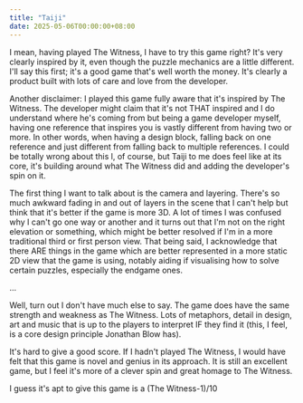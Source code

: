 ```yaml
---
title: "Taiji"
date: 2025-05-06T00:00:00+08:00
---
```


I mean, having played The Witness, I have to try this game right? It's very clearly inspired by it, even though the puzzle mechanics are a little different. I'll say this first; it's a good game that's well worth the money. It's clearly a product built with lots of care and love from the developer.

<!--more-->

Another disclaimer: I played this game fully aware that it's inspired by The Witness. The developer might claim that it's not THAT inspired and I do understand where he's coming from but being a game developer myself, having one reference that inspires you is vastly different from having two or more. In other words, when having a design block, falling back on one reference and just different from falling back to multiple references. I could be totally wrong about this l, of course, but Taiji to me does feel like at its core, it's building around what The Witness did and adding the developer's spin on it.

The first thing I want to talk about is the camera and layering. There's so much awkward fading in and out of layers in the scene that I can't help but think that it's better if the game is more 3D. A lot of times I was confused why I can't go one way or another and it turns out that I'm not on the right elevation or something, which might be better resolved if I'm in a more traditional third or first person view. That being said, I acknowledge that there ARE things in the game which are better represented in a more static 2D view that the game is using, notably aiding if visualising how to solve certain puzzles, especially the endgame ones. 

...

Well, turn out I don't have much else to say. The game does have the same strength and weakness as The Witness. Lots of metaphors, detail in design, art and music that is up to the players to interpret IF they find it (this, I feel, is a core design principle Jonathan Blow has).

It's hard to give a good score. If I hadn't played The Witness, I would have felt that this game is novel and genius in its approach. It is still an excellent game, but I feel it's more of a clever spin and great homage to The Witness.

I guess it's apt to give this game is a (The Witness-1)/10






